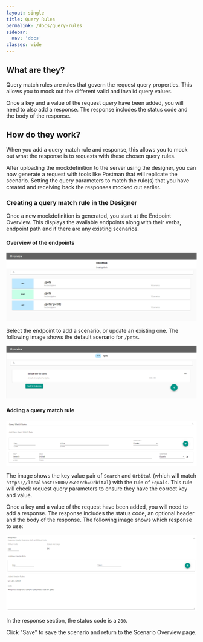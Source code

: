 ```yaml
---
layout: single
title: Query Rules
permalink: /docs/query-rules
sidebar:
  nav: 'docs'
classes: wide
---
```


## What are they?

Query match rules are rules that govern the request query properties. This allows you to mock out the different
valid and invalid query values.

Once a key and a value of the request query have been added, you will need to also add a response. The response
includes the status code and the body of the response.

## How do they work?

When you add a query match rule and response, this allows you to mock out what the response is to requests with
these chosen query rules.

After uploading the mockdefinition to the server using the designer, you can now generate a request with
tools like Postman that will replicate the scenario. Setting the query parameters to match the rule(s) that you
have created and receiving back the responses mocked out earlier.

### Creating a query match rule in the Designer

Once a new mockdefinition is generated, you start at the Endpoint Overview. This displays the available endpoints
along with their verbs, endpoint path and if there are any existing scenarios.

#### Overview of the endpoints

![Endpoint Overview](../../../assets/images/orbital-ui/endpoint-overview.png)

Select the endpoint to add a scenario, or update an existing one. The following image shows the default scenario for `/pets`.

![Scenario Overview](../../../assets/images/orbital-ui/scenario-overview.png)

#### Adding a query match rule

![Query Request Match - Request](../../../assets/images/request-match-rules/adding-query-match-rule.png)

The image shows the key value pair of `Search` and `Orbital` (which will match `https://localhost:5000/?Search=Orbital`)
with the rule of `Equals`. This rule will check request query parameters to ensure they have the correct key and value.

Once a key and a value of the request have been added, you will need to add a response. The response includes
the status code, an optional header and the body of the response. The following image shows which response to use:

![Query Request Match - Response](../../../assets/images/request-match-rules/adding-query-match-rule-response.png)

In the response section, the status code is a `200`.

Click "Save" to save the scenario and return to the Scenario Overview page.
